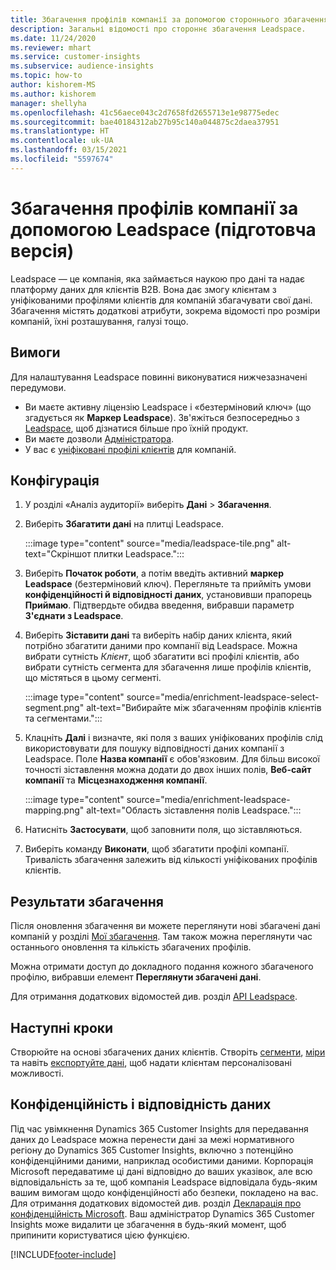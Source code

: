 ```yaml
---
title: Збагачення профілів компанії за допомогою стороннього збагачення Leadspace
description: Загальні відомості про стороннє збагачення Leadspace.
ms.date: 11/24/2020
ms.reviewer: mhart
ms.service: customer-insights
ms.subservice: audience-insights
ms.topic: how-to
author: kishorem-MS
ms.author: kishorem
manager: shellyha
ms.openlocfilehash: 41c56aece043c2d7658fd2655713e1e98775edec
ms.sourcegitcommit: bae40184312ab27b95c140a044875c2daea37951
ms.translationtype: HT
ms.contentlocale: uk-UA
ms.lasthandoff: 03/15/2021
ms.locfileid: "5597674"
---
```

# <a name="enrichment-of-company-profiles-with-leadspace-preview"></a>Збагачення профілів компанії за допомогою Leadspace (підготовча версія)

Leadspace — це компанія, яка займається наукою про дані та надає платформу даних для клієнтів B2B. Вона дає змогу клієнтам з уніфікованими профілями клієнтів для компаній збагачувати свої дані. Збагачення містять додаткові атрибути, зокрема відомості про розміри компаній, їхні розташування, галузі тощо.

## <a name="prerequisites"></a>Вимоги

Для налаштування Leadspace повинні виконуватися нижчезазначені передумови.

- Ви маєте активну ліцензію Leadspace і «безтерміновий ключ» (що згадується як **Маркер Leadspace**). Зв'яжіться безпосередньо з [Leadspace](https://www.leadspace.com/products/leadspace-on-demand/), щоб дізнатися більше про їхній продукт.
- Ви маєте дозволи [Адміністратора](permissions.md#administrator).
- У вас є [уніфіковані профілі клієнтів](customer-profiles.md) для компаній.

## <a name="configuration"></a>Конфігурація

1. У розділі «Аналіз аудиторії» виберіть **Дані** > **Збагачення**.

1. Виберіть **Збагатити дані** на плитці Leadspace.

   :::image type="content" source="media/leadspace-tile.png" alt-text="Скріншот плитки Leadspace.":::

1. Виберіть **Початок роботи**, а потім введіть активний **маркер Leadspace** (безтерміновий ключ). Перегляньте та прийміть умови **конфіденційності й відповідності даних**, установивши прапорець **Приймаю**. Підтвердьте обидва введення, вибравши параметр **З'єднати з Leadspace**.

1. Виберіть **Зіставити дані** та виберіть набір даних клієнта, який потрібно збагатити даними про компанії від Leadspace. Можна вибрати сутність *Клієнт*, щоб збагатити всі профілі клієнтів, або вибрати сутність сегмента для збагачення лише профілів клієнтів, що містяться в цьому сегменті.

   :::image type="content" source="media/enrichment-leadspace-select-segment.png" alt-text="Вибирайте між збагаченням профілів клієнтів та сегментами.":::

1. Клацніть **Далі** і визначте, які поля з ваших уніфікованих профілів слід використовувати для пошуку відповідності даних компанії з Leadspace. Поле **Назва компанії** є обов'язковим. Для більш високої точності зіставлення можна додати до двох інших полів, **Веб-сайт компанії** та **Місцезнаходження компанії**.

   :::image type="content" source="media/enrichment-leadspace-mapping.png" alt-text="Область зіставлення полів Leadspace.":::
   
1. Натисніть **Застосувати**, щоб заповнити поля, що зіставляються.

1. Виберіть команду **Виконати**, щоб збагатити профілі компанії. Тривалість збагачення залежить від кількості уніфікованих профілів клієнтів.

## <a name="enrichment-results"></a>Результати збагачення

Після оновлення збагачення ви можете переглянути нові збагачені дані компаній у розділі [Мої збагачення](enrichment-hub.md). Там також можна переглянути час останнього оновлення та кількість збагачених профілів.

Можна отримати доступ до докладного подання кожного збагаченого профілю, вибравши елемент **Переглянути збагачені дані**.

Для отримання додаткових відомостей див. розділ [API Leadspace](https://support.leadspace.com/hc/en-us/sections/201997649-API).

## <a name="next-steps"></a>Наступні кроки

Створюйте на основі збагачених даних клієнтів. Створіть [сегменти](segments.md), [міри](measures.md) та навіть [експортуйте дані](export-destinations.md), щоб надати клієнтам персоналізовані можливості.

## <a name="data-privacy-and-compliance"></a>Конфіденційність і відповідність даних

Під час увімкнення Dynamics 365 Customer Insights для передавання даних до Leadspace можна перенести дані за межі нормативного регіону до Dynamics 365 Customer Insights, включно з потенційно конфіденційними даними, наприклад особистими даними. Корпорація Microsoft передаватиме ці дані відповідно до ваших указівок, але всю відповідальність за те, щоб компанія Leadspace відповідала будь-яким вашим вимогам щодо конфіденційності або безпеки, покладено на вас. Для отримання додаткових відомостей див. розділ [Декларація про конфіденційність Microsoft](https://go.microsoft.com/fwlink/?linkid=396732).
Ваш адміністратор Dynamics 365 Customer Insights може видалити це збагачення в будь-який момент, щоб припинити користуватися цією функцією.


[!INCLUDE[footer-include](../includes/footer-banner.md)]